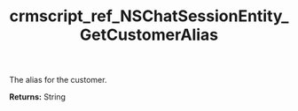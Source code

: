 ﻿---
title: crmscript_ref_NSChatSessionEntity_GetCustomerAlias
description: String NSChatSessionEntity.GetCustomerAlias()
intellisense: NSChatSessionEntity.GetCustomerAlias
keywords: NSChatSessionEntity, GetCustomerAlias
so.topic: reference
---

The alias for the customer.

**Returns:** String


